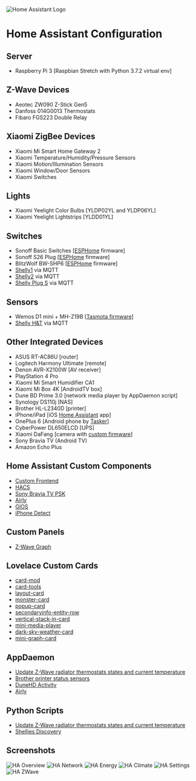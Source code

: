 ![Home Assistant Logo](https://github.com/brianjking/hass-config/blob/master/images/hass.png "Home Assistant Logo")

# Home Assistant Configuration

## Server

* Raspberry Pi 3 [Raspbian Stretch with Python 3.7.2 virtual env]

## Z-Wave Devices

* Aeotec ZW090 Z-Stick Gen5
* Danfoss 014G0013 Thermostats
* Fibaro FGS223 Double Relay

## Xiaomi ZigBee Devices

* Xiaomi Mi Smart Home Gateway 2
* Xiaomi Temperature/Humidity/Pressure Sensors
* Xiaomi Motion/Illumination Sensors
* Xiaomi Window/Door Sensors
* Xiaomi Switches

## Lights

* Xiaomi Yeelight Color Bulbs [YLDP02YL and YLDP06YL]
* Xiaomi Yeelight Lightstrips [YLDD01YL]

## Switches

* Sonoff Basic Switches [[ESPHome](https://esphome.io) firmware]
* Sonoff S26 Plug [[ESPHome](https://esphome.io) firmware]
* BlitzWolf BW-SHP6 [[ESPHome](https://esphome.io) firmware]
* [Shelly1](https://shelly.cloud/shelly1-open-source/) via MQTT
* [Shelly2](https://shelly.cloud/shelly2/) via MQTT
* [Shelly Plug S](https://shelly.cloud/shelly-plug-s/) via MQTT

## Sensors

* Wemos D1 mini + MH-Z19B [[Tasmota firmware](https://github.com/arendst/Sonoff-Tasmota)]
* [Shelly H&T](https://shelly.cloud/shelly-humidity-and-temperature/) via MQTT

## Other Integrated Devices

* ASUS RT-AC86U [router]
* Logitech Harmony Ultimate [remote]
* Denon AVR-X2100W [AV receiver]
* PlayStation 4 Pro
* Xiaomi Mi Smart Humidifier CA1
* Xiaomi Mi Box 4K [AndroidTV box]
* Dune BD Prime 3.0 [network media player by AppDaemon script]
* Synology DS110j [NAS]
* Brother HL-L2340D [printer]
* iPhone/iPad [iOS [Home Assistant](https://itunes.apple.com/us/app/home-assistant-companion/id1099568401) app]
* OnePlus 6 [Android phone by [Tasker](https://play.google.com/store/apps/details?id=net.dinglisch.android.taskerm)]
* CyberPower DL650ELCD [UPS]
* Xiaomi DaFang [camera with [custom firmware](https://github.com/EliasKotlyar/Xiaomi-Dafang-Hacks)]
* Sony Bravia TV (Android TV)
* Amazon Echo Plus

## Home Assistant Custom Components

* [Custom Frontend](https://github.com/home-assistant/home-assistant/pull/10783)
* [HACS](https://github.com/custom-components/hacs)
* [Sony Bravia TV PSK](https://github.com/custom-components/media_player.braviatv_psk)
* [Airly](https://github.com/bieniu/ha-airly)
* [GIOS](https://github.com/bieniu/ha-gios)
* [iPhone Detect](https://github.com/mudape/iphonedetect)

## Custom Panels

* [Z-Wave Graph](https://gist.github.com/AdamNaj/cbf4d792a22f443fe9d354e4dca4de00)

## Lovelace Custom Cards

* [card-mod](https://github.com/thomasloven/lovelace-card-mod)
* [card-tools](https://github.com/thomasloven/lovelace-card-tools)
* [layout-card](https://github.com/thomasloven/lovelace-layout-card)
* [monster-card](https://github.com/ciotlosm/custom-lovelace/tree/master/monster-card)
* [popup-card](https://github.com/thomasloven/lovelace-popup-card)
* [secondaryinfo-entity-row](https://github.com/MizterB/lovelace-secondaryinfo-entity-row)
* [vertical-stack-in-card](https://github.com/custom-cards/vertical-stack-in-card)
* [mini-media-player](https://github.com/kalkih/mini-media-player)
* [dark-sky-weather-card](https://github.com/iammexx/home-assistant-config/tree/master/ui/darksky)
* [mini-graph-card](https://github.com/kalkih/mini-graph-card)

## AppDaemon

* [Update Z-Wave radiator thermostats states and current temperature](https://github.com/bieniu/ha-ad-thermostats-update)
* [Brother printer status sensors](https://github.com/bieniu/home-assistant-config/blob/master/appdaemon/apps/brother-printer-status/brother-printer-status.py)
* [DuneHD Activity](https://github.com/bieniu/home-assistant-config/blob/master/appdaemon/apps/dune-activity/dune-activity.py)
* [Airly](https://github.com/bieniu/ha-ad-airly)

## Python Scripts

* [Update Z-Wave radiator thermostats states and current temperature](https://github.com/bieniu/ha-thermostat-update)
* [Shellies Discovery](https://github.com/bieniu/ha-shellies-discovery)

## Screenshots

![HA Overview](https://github.com/bieniu/home-assistant-config/blob/master/screenshots/HA-overview.png)
![HA Network](https://github.com/bieniu/home-assistant-config/blob/master/screenshots/HA-network.png)
![HA Energy](https://github.com/bieniu/home-assistant-config/blob/master/screenshots/HA-energy.png)
![HA Climate](https://github.com/bieniu/home-assistant-config/blob/master/screenshots/HA-climate.png)
![HA Settings](https://github.com/bieniu/home-assistant-config/blob/master/screenshots/HA-settings.png)
![HA ZWave](https://github.com/bieniu/home-assistant-config/blob/master/screenshots/HA-zwave.png)
